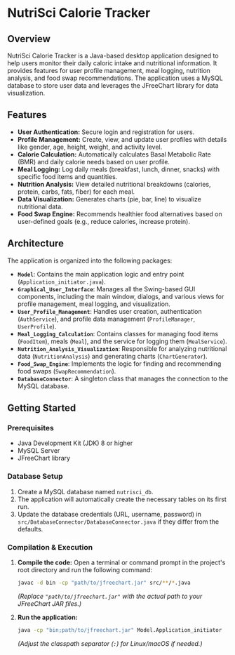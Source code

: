 # NutriSci Calorie Tracker

## Overview

NutriSci Calorie Tracker is a Java-based desktop application designed to help users monitor their daily caloric intake and nutritional information. It provides features for user profile management, meal logging, nutrition analysis, and food swap recommendations. The application uses a MySQL database to store user data and leverages the JFreeChart library for data visualization.

## Features

- **User Authentication:** Secure login and registration for users.
- **Profile Management:** Create, view, and update user profiles with details like gender, age, height, weight, and activity level.
- **Calorie Calculation:** Automatically calculates Basal Metabolic Rate (BMR) and daily calorie needs based on user profile.
- **Meal Logging:** Log daily meals (breakfast, lunch, dinner, snacks) with specific food items and quantities.
- **Nutrition Analysis:** View detailed nutritional breakdowns (calories, protein, carbs, fats, fiber) for each meal.
- **Data Visualization:** Generates charts (pie, bar, line) to visualize nutritional data.
- **Food Swap Engine:** Recommends healthier food alternatives based on user-defined goals (e.g., reduce calories, increase protein).

## Architecture

The application is organized into the following packages:

- **`Model`**: Contains the main application logic and entry point (`Application_initiator.java`).
- **`Graphical_User_Interface`**: Manages all the Swing-based GUI components, including the main window, dialogs, and various views for profile management, meal logging, and visualization.
- **`User_Profile_Management`**: Handles user creation, authentication (`AuthService`), and profile data management (`ProfileManager`, `UserProfile`).
- **`Meal_Logging_Calculation`**: Contains classes for managing food items (`FoodItem`), meals (`Meal`), and the service for logging them (`MealService`).
- **`Nutrition_Analysis_Visualization`**: Responsible for analyzing nutritional data (`NutritionAnalysis`) and generating charts (`ChartGenerator`).
- **`Food_Swap_Engine`**: Implements the logic for finding and recommending food swaps (`SwapRecommendation`).
- **`DatabaseConnector`**: A singleton class that manages the connection to the MySQL database.

## Getting Started

### Prerequisites

- Java Development Kit (JDK) 8 or higher
- MySQL Server
- JFreeChart library

### Database Setup

1.  Create a MySQL database named `nutrisci_db`.
2.  The application will automatically create the necessary tables on its first run.
3.  Update the database credentials (URL, username, password) in `src/DatabaseConnector/DatabaseConnector.java` if they differ from the defaults.

### Compilation & Execution

1.  **Compile the code:**
    Open a terminal or command prompt in the project's root directory and run the following command:
    ```bash
    javac -d bin -cp "path/to/jfreechart.jar" src/**/*.java
    ```
    *(Replace `"path/to/jfreechart.jar"` with the actual path to your JFreeChart JAR files.)*

2.  **Run the application:**
    ```bash
    java -cp "bin;path/to/jfreechart.jar" Model.Application_initiator
    ```
    *(Adjust the classpath separator (`:`) for Linux/macOS if needed.)*
